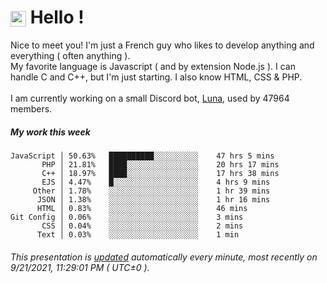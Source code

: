 # <img src="https://64.media.tumblr.com/a77fe63f35eafbe14be38765babf1cb2/ec4eb63d77592970-8f/s1280x1920/cb3343c17d8b4e6010ca747520d078d3dba9ac25.gif" style="vertical-align:middle" width="25px"> Hello !
Nice to meet you! I'm just a French guy who likes to develop anything and everything ( often anything ). <br/>My favorite language is Javascript ( and by extension Node.js ). I can handle C and C++, but I'm just starting. I also know HTML, CSS & PHP.<br/><br/>
I am currently working on a small Discord bot, [Luna](https://github.com/Asgarrrr/Luna), used by 47964 members.<br/>
##### My work this week<br/>
```
JavaScript │ 50.63%   ██████████░░░░░░░░░░    47 hrs 5 mins
       PHP │ 21.81%   ████░░░░░░░░░░░░░░░░    20 hrs 17 mins
       C++ │ 18.97%   ████░░░░░░░░░░░░░░░░    17 hrs 38 mins
       EJS │ 4.47%    █░░░░░░░░░░░░░░░░░░░    4 hrs 9 mins
     Other │ 1.78%    ░░░░░░░░░░░░░░░░░░░░    1 hr 39 mins
      JSON │ 1.38%    ░░░░░░░░░░░░░░░░░░░░    1 hr 16 mins
      HTML │ 0.83%    ░░░░░░░░░░░░░░░░░░░░    46 mins
Git Config │ 0.06%    ░░░░░░░░░░░░░░░░░░░░    3 mins
       CSS │ 0.04%    ░░░░░░░░░░░░░░░░░░░░    2 mins
      Text │ 0.03%    ░░░░░░░░░░░░░░░░░░░░    1 min
```
###### This presentation is [updated](https://github.com/Asgarrrr) automatically every minute, most recently on 9/21/2021, 11:29:01 PM ( UTC±0 ).